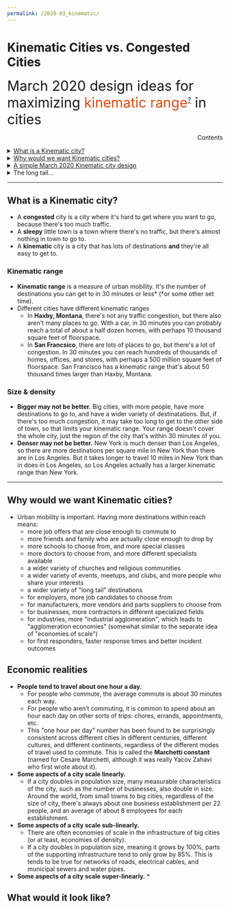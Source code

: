 ```yaml
---
permalink: /2020-03_kinematic/
---
```

# Kinematic Cities vs. Congested Cities

<span style="font-size:24pt;">March 2020 design ideas for maximizing <span style="color:#DF4911;">kinematic range</span><sup style="font-size:12pt;"><a href="#kinematic">?</a></sup> in cities</span>

<div id="contents-title">
  <div style="float:right;">Contents</div>
  <div id="contents-entries">
    <p>&nbsp;</p>
    <div>
      <details>
        <summary><a href="#what">What is a Kinematic city?</a></summary>
        <ul>
          <li><a href="#kinematic_range">Kinematic range</a></li>
          <li><a href="#size">Size & density</a></li>
        </ul>
      </details>
    </div>
    <div>
      <details>
        <summary><a href="#why">Why would we want Kinematic cities?</summary>
        <!--
        <ul>
          <li><a href="#transportation">Transportation</a></li>
          <li><a href="#spatial-layout">Spatial layout</a></li>
          <li><a href="#ramp">Ramps vs. stairs</a></li>
          <li><a href="#safety">Safety</a></li>
          <li><a href="#better-outcomes">Comparisons</a> &mdash; San Francisco vs. Proposed</li>
        </ul>
        -->
      </details>
    </div>
    <div>
      <details>
        <summary><a href="#simple">A simple March 2020 Kinematic city design</a></summary>
        <!--
        <ul>
          <li><a href="#design-goals">Design goals</a></li>
          <li><a href="#design-constraints">Constraints</a></li>
          <li><a href="#construction-costs">Construction costs</a></li>
        </ul>
        -->
      </details>
    </div>
    <div>
      <details>
        <summary>The long tail...</summary>
        <ul>
          <li><a href="#faq">FAQ</a></li>
          <li><a href="#glossary">Glossary</a></li>
          <li><a href="#notes">Notes</a></li>
          <li><a href="#references">References</a></li>
        </ul>
      </details>
    </div>
  </div>
</div>

---

## <a name="what"></a>What is a Kinematic city?

  * A **congested** city is a city where it's hard to get where you want to go, because there's too much traffic.
  * A **sleepy** little town is a town where there's no traffic, but there's almost nothing in town to go to.
  * A **kinematic** city is a city that has lots of destinations **and** they're all easy to get to.

### <a name="kinematic_range"></a>Kinematic range

  * **Kinematic range** is a measure of urban mobility. It's the number of destinations you can get to in 30 minutes or less* (*or some other set time).
  * Different cities have different kinematic ranges
    * In **Haxby, Montana**, there's not any traffic congestion, but there also aren't many places to go. With a car, in 30 minutes you can probably reach a total of about a half dozen homes, with perhaps 10 thousand square feet of floorspace.
    * In **San Francsico**, there are lots of places to go, but there's a lot of congestion. In 30 minutes you can reach hundreds of thousands of homes, offices, and stores, with perhaps a 500 million square feet of floorspace.  San Francisco has a kinematic range that's about 50 thousand times larger than Haxby, Montana.

### <a name="size"></a>Size & density

  * **Bigger may not be better.** Big cities, with more people, have more destinations to go to, and have a wider variety of destinatations. But, if there's too much congestion, it may take too long to get to the other side of town, so that limits your kinematic range. Your range doesn't cover the whole city, just the region of the city that's within 30 minutes of you.
  * **Denser may not be better.** New York is much denser than Los Angeles, so there are more destinations per square mile in New York than there are in Los Angeles. But it takes longer to travel 10 miles in New York than in does in Los Angeles, so Los Angeles actually has a larger kinematic range than New York.


---

## <a name="why"></a>Why would we want Kinematic cities?

  * Urban mobility is important. Having more destinations within reach means:
    * more job offers that are close enough to commute to
    * more friends and family who are actually close enough to drop by
    * more schools to choose from, and more special classes
    * more doctors to choose from, and more different specialists available
    * a wider variety of churches and religious communities
    * a wider variety of events, meetups, and clubs, and more people who share your interests
    * a wider variety of "long tail" destinations
    * for employers, more job candidates to choose from
    * for manufacturers, more vendors and parts suppliers to choose from
    * for businesses, more contractors in different specialized fields
    * for industries, more "industrial agglomeration", which leads to "agglomeration economies" (somewhat similar to the separate idea of "economies of scale")
    * for first responders, faster response times and better incident outcomes

## <a name="economics"></a>Economic realities

  * **People tend to travel about one hour a day.**
    * For people who commute, the average commute is about 30 minutes each way.
    * For people who aren’t commuting, it is common to spend about an hour each day on other sorts of trips: chores, errands, appointments, etc.
    * This "one hour per day" number has been found to be surprisingly consistent across different cities in different centuries, different cultures, and different continents, regardless of the different modes of travel used to commute. This is called the **Marchetti constant** (named for Cesare Marchetti, although it was really Yacov Zahavi who first wrote about it).
  * **Some aspects of a city scale linearly.**
    * If a city doubles in population size, many measurable characteristics of the city, such as the number of businesses, also double in size. Around the world, from small towns to big cities, regardless of the size of city, there's always about one business establishment per 22 people, and an average of about 8 employees for each establishment.
  * **Some aspects of a city scale sub-linearly.**
    * There are often economies of scale in the infrastructure of big cities (or at least, economies of density). 
    * If a city doubles in population size, meaning it grows by 100%, parts of the supporting infrastructure tend to only grow by 85%. This is tends to be true for networks of roads, electrical cables, and municipal sewers and water pipes.
  * **Some aspects of a city scale super-linearly.**
    *


## <a name="summary"></a>What would it look like?



